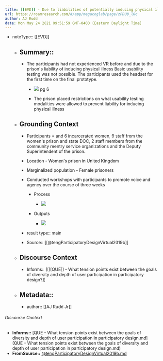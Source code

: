 ```yaml
---
title: [[EVD]] - Due to liabilities of potentially inducing physical illness Usability testing was not possible -[[@tengParticipatoryDesignVirtual2019b]]
url: https://roamresearch.com/#/app/megacoglab/page/zFDU8_l0c
author: AJ Rudd
date: Mon May 24 2021 09:51:59 GMT-0400 (Eastern Daylight Time)
---
```


- noteType:: [[EVD]]

    - ## Summary::

        - The participants had not experienced VR before and due to the prison's liability of inducing physical illness Basic usability testing was not possible. The participants used the headset for the first time on the final prototype.

            - ![](https://firebasestorage.googleapis.com/v0/b/firescript-577a2.appspot.com/o/imgs%2Fapp%2Fmegacoglab%2Fz__J9U1Wj_.png?alt=media&token=dea6b80c-27b3-4eae-82a3-f0c614286035) pg 6

            - The prison placed restrictions on what usability testing modalities were allowed to prevent liability for inducing physical illness

    - ## **Grounding Context**

        - Participants = and 6 incarcerated women, 9 staff from the women's prison and state DOC, 2 staff members from the community reentry service organizations and the Deputy Superintendent of the prison.

        - Location - Women's prison in United Kingdom

        - Marginalized population - Female prisoners

        - Conducted workshops with participants to promote voice and agency over the course of three weeks

            - Process

                - ![](https://firebasestorage.googleapis.com/v0/b/firescript-577a2.appspot.com/o/imgs%2Fapp%2Fmegacoglab%2FziWx4hI2wV.png?alt=media&token=8d1036c3-6596-41c7-ad2a-6aa8475409a6)

            - Outputs

                - ![](https://firebasestorage.googleapis.com/v0/b/firescript-577a2.appspot.com/o/imgs%2Fapp%2Fmegacoglab%2Fb0cTCEaeKc.png?alt=media&token=f2025313-61b0-4df2-b05c-500aeb08cf81)

        - result type:: main

        - Source:: [[@tengParticipatoryDesignVirtual2019b]]

    - ## **Discourse Context**

        - Informs:: [[[[QUE]] - What tension points exist between the goals of diversity and depth of user participation in participatory design?]]

    - ## Metadata::

        - author:: [[AJ Rudd Jr]]

###### Discourse Context

- **Informs::** [QUE - What tension points exist between the goals of diversity and depth of user participation in participatory design.md](QUE - What tension points exist between the goals of diversity and depth of user participation in participatory design.md)
- **FromSource::** [@tengParticipatoryDesignVirtual2019b.md](@tengParticipatoryDesignVirtual2019b.md)
